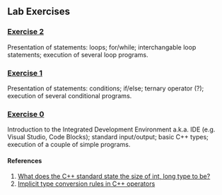 ## Lab Exercises

### [Exercise 2](https://github.com/fmi-lab/up/blob/master/exercises/exercise2)

Presentation of statements: loops; for/while; interchangable loop statements; execution of several loop programs.


### [Exercise 1](https://github.com/fmi-lab/up/blob/master/exercises/exercise1)

Presentation of statements: conditions; if/else; ternary operator (?); execution of several conditional programs.



### [Exercise 0](https://github.com/fmi-lab/up/blob/master/exercises/exercise0)

Introduction to the Integrated Development Environment a.k.a. IDE (e.g. Visual Studio, Code Blocks); standard input/output; basic C++ types; execution of a couple of simple programs.

#### References

1. [What does the C++ standard state the size of int, long type to be?](http://stackoverflow.com/questions/589575/what-does-the-c-standard-state-the-size-of-int-long-type-to-be)
1. [Implicit type conversion rules in C++ operators](http://stackoverflow.com/questions/5563000/implicit-type-conversion-rules-in-c-operators)

